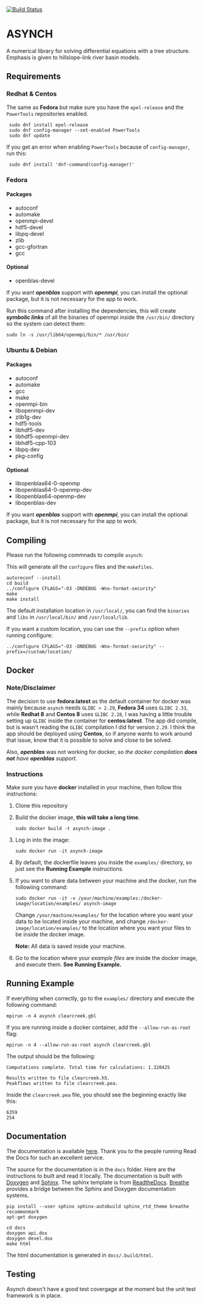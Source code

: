 [![Build Status](https://travis-ci.org/Iowa-Flood-Center/asynch.svg?branch=master)](https://travis-ci.org/Iowa-Flood-Center/asynch)

# ASYNCH

A numerical library for solving differential equations with a tree structure. Emphasis is given to hillslope-link river basin models.


## Requirements

### Redhat & Centos

The same as **Fedora** but make sure you have the `epel-release` and the `PowerTools` repositories enabled.

```shell
 sudo dnf install epel-release
 sudo dnf config-manager --set-enabled PowerTools
 sudo dnf update
```

If you get an error when enabling `PowerTools` because of `config-manager`, run this:
```shell
 sudo dnf install 'dnf-command(config-manager)'
```

### Fedora

#### Packages

- autoconf
- automake
- openmpi-devel
- hdf5-devel
- libpq-devel
- zlib
- gcc-gfortran
- gcc

#### Optional
- openblas-devel

If you want ***openblas*** support with ***openmpi***, you can install the optional package, but it is not necessary for the app to work.

Run this command after installing the dependencies, this will create ***symbolic links*** of all the binaries of openmpi inside the `/usr/bin/` directory so the system can detect them:
```shell
sudo ln -s /usr/lib64/openmpi/bin/* /usr/bin/
```

### Ubuntu & Debian

#### Packages

- autoconf
- automake
- gcc
- make
- openmpi-bin
- libopenmpi-dev
- zlib1g-dev
- hdf5-tools
- libhdf5-dev
- libhdf5-openmpi-dev
- libhdf5-cpp-103
- libpq-dev
- pkg-config

#### Optional
- libopenblas64-0-openmp
- libopenblas64-0-openmp-dev
- libopenblas64-openmp-dev
- libopenblas-dev

If you want ***openblas*** support with ***openmpi***, you can install the optional package, but it is not necessary for the app to work.

## Compiling

Please run the following commnads to compile `asynch`:

This will generate all the `configure` files and the `makefiles`.
```shell
autoreconf --install
cd build
../configure CFLAGS="-O3 -DNDEBUG -Wno-format-security"
make
make install
```

The default installation location in `/usr/local/`, you can find the `binaries` and  `libs` in `/usr/local/bin/` and `/usr/local/lib`.

If you want a custom location, you can use the `--prefix` option when running configure:

```shell
../configure CFLAGS="-O3 -DNDEBUG -Wno-format-security" --prefix=/custom/location/
```

## Docker

### Note/Disclaimer
The decision to use **fedora:latest** as the default container for docker was mainly because `asynch` needs `GLIBC > 2.29`, **Fedora 34** uses `GLIBC 2.33`, while **Redhat 8** and **Centos 8** uses `GLIBC 2.28`, I was having a little trouble setting up ``GLIBC`` inside the container for **centos:latest**. The app did compile, but is wasn't reading the ``GLIBC`` compilation I did for version ``2.29``. I think the app should be deployed using **Centos**, so if anyone wants to work around that issue, know that it is possible to solve and close to be solved.

Also, ***openblas*** was not working for docker, so *the docker compilation **does not** have **openblas** support.*



### Instructions

Make sure you have **docker** installed in your machine, then follow this instructions:

1.  Clone this repository
2. Build the docker image, **this will take a long time**.
	```shell
	sudo docker build -t asynch-image .
	```
3. Log in into the image:
	```shell
	sudo docker run -it asynch-image
	```
4. By default, the dockerfile leaves you inside the `examples/` directory, so just see the **Running Example** instructions.

5. If you want to share data between your machine and the docker, run the followiing command:
	```shell
	sudo docker run -it -v /your/machine/examples:/docker-image/location/examples/ asynch-image
	```
	Change `/your/machine/examples/` for the location where you want your data to be located inside your machine, and change `/docker-image/location/examples/` to the location where you want your files to be inside the docker image.
	
    **Note:** All data is saved inside your machine.

6. Go to the location where your *example files* are inside the docker image, and execute them. **See Running Example.**

## Running Example

If everything when correctly, go to the `examples/` directory and execute the following command:

```shell
mpirun -n 4 asynch clearcreek.gbl
```

If you are running inside a docker container, add the `--allow-run-as-root` flag:

```shell
mpirun -n 4 --allow-run-as-root asynch clearcreek.gbl
```

The output should be the following:

```shell
Computations complete. Total time for calculations: 1.320425

Results written to file clearcreek.h5.
Peakflows written to file clearcreek.pea.
```

Inside the `clearcreek.pea` file, you should see the beginning exactly like this:

```shell
6359
254
```



## Documentation

The documentation is available [here](http://asynch.readthedocs.io/). Thank you to the people running Read the Docs for such an excellent service.

The source for the documentation is in the `docs` folder. Here are the instructions to built and read it locally. The documentation is built with [Doxygen](http://www.doxygen.org/) and [Sphinx](http://www.sphinx-doc.org). The sphinx template is from [ReadtheDocs](https://docs.readthedocs.io). [Breathe](https://breathe.readthedocs.io) provides a bridge between the Sphinx and Doxygen documentation systems.

    pip install --user sphinx sphinx-autobuild sphinx_rtd_theme breathe recommonmark
    apt-get doxygen

    cd docs  
    doxygen api.dox
    doxygen devel.dox
    make html

The html documentation is generated in `docs/.build/html`.

## Testing

Asynch doesn't have a good test covergage at the moment but the unit test framework is in place.
